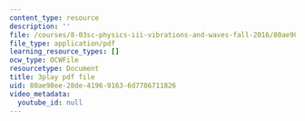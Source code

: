 ```yaml
---
content_type: resource
description: ''
file: /courses/8-03sc-physics-iii-vibrations-and-waves-fall-2016/80ae98ee28de419691636d7786711826_1JeBWHzrRD4.pdf
file_type: application/pdf
learning_resource_types: []
ocw_type: OCWFile
resourcetype: Document
title: 3play pdf file
uid: 80ae98ee-28de-4196-9163-6d7786711826
video_metadata:
  youtube_id: null
---
```

